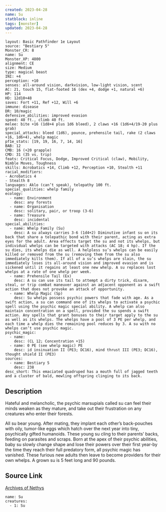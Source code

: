 ```yaml
---
created: 2023-04-28
name: Su
statblock: inline
tags: [monster]
updated: 2023-04-28
---
```

```statblock
layout: Basic Pathfinder 1e Layout
source: "Bestiary 5"
Monster_CR: 8
name: Su
Monster_XP: 4800
alignment: CE
size: Medium
type: magical beast
INI: +4
perception: +10
senses: all-around vision, darkvision, low-light vision, scent
AC: 21, touch 15, flat-footed 16 (dex +4, dodge +1, natural +6)
HP: 114
HD: 12d10+48
saves: Fort +11, Ref +12, Will +6
immune: disease
DR: 10/magic
defensive_abilities: improved evasion
speed: 40 ft., climb 40 ft.
melee: bite +16 (1d8+4 plus 1d6 bleed), 2 claws +16 (1d6+4/19-20 plus grab)
special_attacks: bleed (1d6), pounce, prehensile tail, rake (2 claws +16, 1d6+4), whelp magic
pf1e_stats: [19, 19, 16, 7, 14, 16]
BAB: 12
CMB: 16 (+20 grapple)
CMD: 31 (35 vs. trip)
feats: Critical Focus, Dodge, Improved Critical (claw), Mobility, Nimble Moves, Toughness
skills: Acrobatics +14, Climb +12, Perception +10, Stealth +11
racial_modifiers:
- Acrobatics 4
- Stealth 8
languages: Aklo (can’t speak), telepathy 100 ft.
special_qualities: whelp family
ecology:
  - name: Environment
    desc: any forests
  - name: Organisation
    desc: solitary, pair, or troop (3-6)
  - name: Treasure
    desc: incidental
special_abilities:
  - name: Whelp Family (Su)
    desc: A su always carries 3-6 (1d4+2) Diminutive infant su on its back that share a telepathic bond with their parent, acting as extra eyes for the adult. Area effects target the su and not its whelps, but individual whelps can be targeted with attacks (AC 18; 4 hp). If the su dies, its whelps die as well. A helpless su’s whelps can be easily killed or removed from the su (removing them from the su also immediately kills them). If all of a su’s whelps are slain, the su immediately loses its all-around vision and improved evasion and is sickened until it regains at least one new whelp. A su replaces lost whelps at a rate of one whelp per week.
  - name: Prehensile Tail (Ex)
    desc: A su can use its tail to attempt a dirty trick, disarm, steal, or trip combat maneuver against an adjacent opponent as a swift action that does not provoke an attack of opportunity.
  - name: Whelp Magic (Sp)
    desc: Su whelps possess psychic powers that fade with age. As a swift action, a su can command one of its whelps to activate a psychic spell using the psychic magic special ability. A whelp can also maintain concentration on a spell, provided the su spends a swift action. Any spells that grant bonuses to their target apply to the su as well as its whelps. The whelps have a pool of 3 PE per whelp, and each time a whelp dies the remaining pool reduces by 3. A su with no whelps can’t use psychic magic.
psychic_magic:
  - name:
    desc: (CL 12; Concentration +15)
  - name: 0 PE (see whelp magic) PE
    desc: id insinuation II (PE3; DC16), mind thrust III (PE3; DC16), thought shield II (PE3)
sources:
  - name: Bestiary 5
    desc: 238
desc_short: This emaciated quadruped has a mouth full of jagged teeth and a cluster of bald, mewling offspring clinging to its back.
```
## Description
Hateful and melancholic, the psychic marsupials called su can feel their minds weaken as they mature, and take out their frustration on any creatures who enter their forests.

 All su bear young. After mating, they implant each other’s back-pouches with oily, tumor-like eggs which hatch over the next year into tiny, psychically gifted humanoids. These young su cling to their parents’ backs, feeding on parasites and scraps. Born at the apex of their psychic abilities, baby su slowly change shape and lose their powers over their first year-by the time they reach their full predatory form, all psychic magic has vanished. These furious new adults then leave to become providers for their own whelps. A grown su is 5 feet long and 90 pounds.
## Source Link
[Archives of Nethys](https://aonprd.com/MonsterDisplay.aspx?ItemName=Su)
```encounter-table
name: Su
creatures:
  - 1: Su
```
